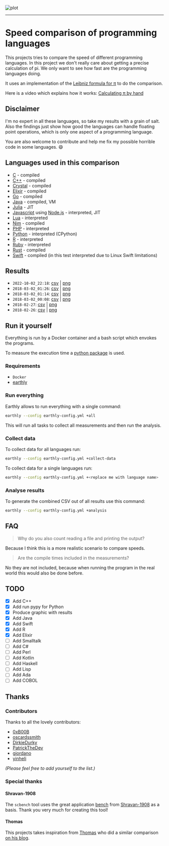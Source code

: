![plot](https://niklas-heer.github.io/speed-comparison/assets/latest/combined_results.png "Speed comparison of programming languages")

---

# Speed comparison of programming languages

This projects tries to compare the speed of different programming languages.
In this project we don't really care about getting a precise calculation of pi. We only want to see how fast are the programming languages doing.

It uses an implementation of the [Leibniz formula for π](https://en.wikipedia.org/wiki/Leibniz_formula_for_%CF%80) to do the comparison.

Here is a video which explains how it works: [Calculating π by hand](https://www.youtube.com/watch?v=HrRMnzANHHs)

## Disclaimer

I'm no expert in all these languages, so take my results with a grain of salt.<br>
Also the findings just show how good the languages can handle floating point operations, which is only one aspect of a programming language.

You are also welcome to contribute and help me fix my possible horrible code in some languages. :smile:

## Languages used in this comparison

- [C](https://en.wikipedia.org/wiki/C_(programming_language)) - compiled
- [C++](https://isocpp.org/) - compiled
- [Crystal](https://crystal-lang.org/) - compiled
- [Elixir](https://elixir-lang.org/) - compiled
- [Go](https://golang.org/) - compiled
- [Java](http://www.oracle.com/technetwork/java/index.html) - compiled, VM
- [Julia](http://julialang.org/) - JIT
- [Javascript](https://www.ecma-international.org/publications/standards/Ecma-402.htm) using [Node.js](https://nodejs.org/) - interpreted, JIT
- [Lua](https://www.lua.org/) - interpreted
- [Nim](https://nim-lang.org/) - compiled
- [PHP](https://secure.php.net/) - interpreted
- [Python](https://www.python.org/) - interpreted (CPython)
- [R](https://www.r-project.org/) - interpreted
- [Ruby](https://www.ruby-lang.org/) - interpreted
- [Rust](https://www.rust-lang.org/)  - compiled
- [Swift](https://swift.org/) - compiled (in this test interpreted due to Linux Swift limitations)

## Results

- `2022-10-02_22:18`: [csv](https://raw.github.com/niklas-heer/speed-comparison/master/.github/2022-10-02_22:18.csv) | [png](https://raw.github.com/niklas-heer/speed-comparison/master/.github/2022-10-02_22:18.png)
- `2018-03-02_01:26`: [csv](https://raw.github.com/niklas-heer/speed-comparison/master/.github/2018-03-02_01:26.csv) | [png](https://raw.github.com/niklas-heer/speed-comparison/master/.github/2018-03-02_01:26.png)
- `2018-03-02_01:14`: [csv](https://raw.github.com/niklas-heer/speed-comparison/master/.github/2018-03-02_01:14.csv) | [png](https://raw.github.com/niklas-heer/speed-comparison/master/.github/2018-03-02_01:14.png)
- `2018-03-02_00:08`: [csv](https://raw.github.com/niklas-heer/speed-comparison/master/.github/2018-03-02_00:08.csv) | [png](https://raw.github.com/niklas-heer/speed-comparison/master/.github/2018-03-02_00:08.png)
- `2018-02-27`: [csv](https://raw.github.com/niklas-heer/speed-comparison/master/.github/2018-02-27.csv) | [png](https://raw.github.com/niklas-heer/speed-comparison/master/.github/2018-02-27.png)
- `2018-02-26`: [csv](https://raw.github.com/niklas-heer/speed-comparison/master/.github/2018-02-26.csv) | [png](https://raw.github.com/niklas-heer/speed-comparison/master/.github/2018-02-26.png)

## Run it yourself

Everything is run by a Docker container and a bash script which envokes the programs.

To measure the execution time a [python package](https://pypi.python.org/pypi/lauda/1.2.0) is used.

### Requirements
- `Docker`
- [earthly](https://earthly.dev/)

### Run everything
Earthly allows to run everything with a single command:
```bash
earthly --config earthly-config.yml +all
```
This will run all tasks to collect all measurements and then run the analysis.

### Collect data
To collect data for all languages run:
```bash
earthly --config earthly-config.yml +collect-data
```

To collect data for a single languages run:
```bash
earthly --config earthly-config.yml +<replace me with language name>
```

### Analyse results
To generate the combined CSV out of all results use this command:
```bash
earthly --config earthly-config.yml +analysis
```

## FAQ

> Why do you also count reading a file and printing the output?

Because I think this is a more realistic scenario to compare speeds.

> Are the compile times included in the measurements?

No they are not included, because when running the program in the real world this would also be done before.

## TODO
<!-- TODO: move to github tasks instead -->
- [x] Add C++
- [x] Add run pypy for Python
- [x] Produce graphic with results
- [x] Add Java
- [x] Add Swift
- [x] Add R
- [x] Add Elixir
- [ ] Add Smalltalk
- [ ] Add C#
- [ ] Add Perl
- [ ] Add Kotlin
- [ ] Add Haskell
- [ ] Add Lisp
- [ ] Add Ada
- [ ] Add COBOL

## Thanks

### Contributors
Thanks to all the lovely contributors:
- [0xB00B](https://github.com/0xB00B)
- [oscardssmith](https://github.com/oscardssmith)
- [DirkieDurky](https://github.com/DirkieDurky)
- [PatrickTheDev](PatrickTheDev)
- [giordano](giordano)
- [yinheli](yinheli)

_(Please feel free to add yourself to the list.)_

### Special thanks
#### Shravan-1908
The `scbench` tool uses the great application [bench](https://github.com/Shravan-1908/bench) from [Shravan-1908](https://github.com/Shravan-1908) as a basis. Thank you very much for creating this tool!

#### Thomas
This projects takes inspiration from [Thomas](https://www.thomaschristlieb.de) who did a similar comparison [on his blog](https://www.thomaschristlieb.de/performance-vergleich-zwischen-verschiedenen-programmiersprachen-und-systemen/).
